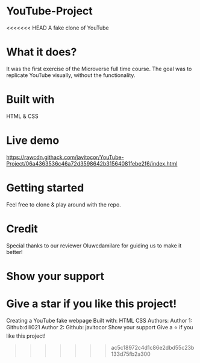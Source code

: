 # YouTube-Project
<<<<<<< HEAD
A fake clone of YouTube

# What it does?
It was the first exercise of the Microverse full time course. The goal was to replicate 
YouTube visually, without the functionality.

# Built with
HTML & CSS

# Live demo
https://rawcdn.githack.com/javitocor/YouTube-Project/06a4363536c46a72d3598642b31564081febe2f6/index.html

# Getting started
Feel free to clone & play around with the repo.

# Credit
Special thanks to our reviewer Oluwcdamilare for guiding us to make it better!

# Show your support
Give a star if you like this project!
=======
Creating a YouTube fake webpage
Built with:
HTML
CSS
Authors:
Author 1:
Github:dili021
Author 2:
Github: javitocor
Show your support
Give a ⭐️ if you like this project!

>>>>>>> ac5c18972c4d1c86e2dbd55c23b133d75fb2a300
